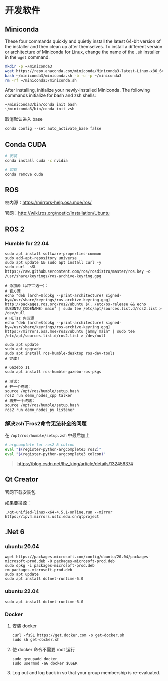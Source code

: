 # 开发软件

## Miniconda

These four commands quickly and quietly install the latest 64-bit version of the installer and then clean up after themselves. To install a different version or architecture of Miniconda for Linux, change the name of the `.sh` installer in the `wget` command.

```bash
mkdir -p ~/miniconda3
wget https://repo.anaconda.com/miniconda/Miniconda3-latest-Linux-x86_64.sh -O ~/miniconda3/miniconda.sh
bash ~/miniconda3/miniconda.sh -b -u -p ~/miniconda3
rm -rf ~/miniconda3/miniconda.sh
```

After installing, initialize your newly-installed Miniconda. The following commands initialize for bash and zsh shells:

```bash
~/miniconda3/bin/conda init bash
~/miniconda3/bin/conda init zsh
```

取消默认进入 base

```shell
conda config --set auto_activate_base false
```

## Conda CUDA

```sh
# 安装
conda install cuda -c nvidia

# 卸载
conda remove cuda
```

## ROS

校内源：https://mirrors-help.osa.moe/ros/

官网：http://wiki.ros.org/noetic/Installation/Ubuntu

## ROS 2

### Humble for 22.04

```shell
sudo apt install software-properties-common
sudo add-apt-repository universe
sudo apt update && sudo apt install curl -y
sudo curl -sSL https://raw.githubusercontent.com/ros/rosdistro/master/ros.key -o /usr/share/keyrings/ros-archive-keyring.gpg

# 添加源（以下二选一）：
# 官方源
echo "deb [arch=$(dpkg --print-architecture) signed-by=/usr/share/keyrings/ros-archive-keyring.gpg] http://packages.ros.org/ros2/ubuntu $(. /etc/os-release && echo $UBUNTU_CODENAME) main" | sudo tee /etc/apt/sources.list.d/ros2.list > /dev/null
# HITsz 内网源
echo "deb [arch=$(dpkg --print-architecture) signed-by=/usr/share/keyrings/ros-archive-keyring.gpg] https://mirrors.osa.moe/ros2/ubuntu jammy main" | sudo tee /etc/apt/sources.list.d/ros2.list > /dev/null

sudo apt update
sudo apt upgrade
sudo apt install ros-humble-desktop ros-dev-tools
# 完成！

# Gazebo 11
sudo apt install ros-humble-gazebo-ros-pkgs

# 测试：
# 开一个终端：
source /opt/ros/humble/setup.bash
ros2 run demo_nodes_cpp talker
# 再开一个终端：
source /opt/ros/humble/setup.bash
ros2 run demo_nodes_py listener
```

### 解决zsh下ros2命令无法补全的问题

在 `/opt/ros/humble/setup.zsh` 中最后加上

```sh
# argcomplete for ros2 & colcon
eval "$(register-python-argcomplete3 ros2)"
eval "$(register-python-argcomplete3 colcon)"
```

> https://blog.csdn.net/lhz_king/article/details/132456374

## Qt Creator

官网下载安装包

如果要换源：

```
./qt-unified-linux-x64-4.5.1-online.run --mirror https://ipv4.mirrors.ustc.edu.cn/qtproject
```

## .Net 6

### ubuntu 20.04

```shell
wget https://packages.microsoft.com/config/ubuntu/20.04/packages-microsoft-prod.deb -O packages-microsoft-prod.deb
sudo dpkg -i packages-microsoft-prod.deb
rm packages-microsoft-prod.deb
sudo apt update
sudo apt install dotnet-runtime-6.0
```

### ubuntu 22.04

```shell
sudo apt install dotnet-runtime-6.0
```

### Docker

1. 安装 docker

   ```shell
   curl -fsSL https://get.docker.com -o get-docker.sh
   sudo sh get-docker.sh
   ```

2. 使 docker 命令不需要 root 运行

   ```shell
   sudo groupadd docker
   sudo usermod -aG docker $USER
   ```

3. Log out and log back in so that your group membership is re-evaluated.
